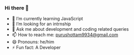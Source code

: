 ### Hi there 👋

- 🌱 I’m currently learning JavaScript
- 🤔 I’m looking for an intrnship 
- 💬 Ask me about development and coding related queries
- 📫 How to reach me: purushottam9934@gmail.com
- 😄 Pronouns: he/him
- ⚡ Fun fact: A Developer 
